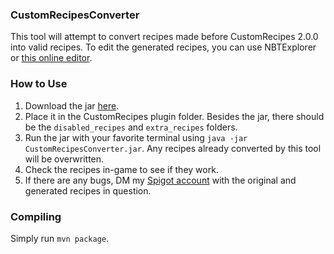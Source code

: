 ### CustomRecipesConverter
This tool will attempt to convert recipes made before CustomRecipes 2.0.0 into valid recipes.
To edit the generated recipes, you can use NBTExplorer or [this online editor](https://irath96.github.io/webNBT/).

### How to Use
1. Download the jar [here](https://github.com/Tisawesomeness/CustomRecipesConverter/releases/download/0.0.2/CustomRecipesConverter.jar).
2. Place it in the CustomRecipes plugin folder. Besides the jar, there should be the `disabled_recipes` and `extra_recipes` folders.
3. Run the jar with your favorite terminal using `java -jar CustomRecipesConverter.jar`. Any recipes already converted by this tool will be overwritten.
4. Check the recipes in-game to see if they work.
5. If there are any bugs, DM my [Spigot account](https://www.spigotmc.org/members/tis_awesomeness.83409/) with the original and generated recipes in question.

### Compiling
Simply run `mvn package`.

